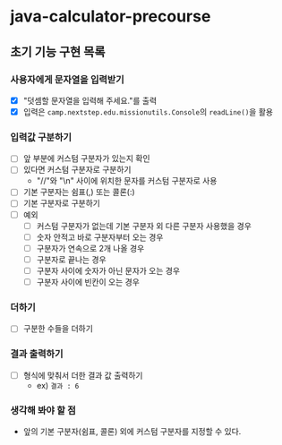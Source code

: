 # java-calculator-precourse

## 초기 기능 구현 목록

### 사용자에게 문자열을 입력받기
- [x] "덧셈할 문자열을 입력해 주세요."를 출력
- [x] 입력은 `camp.nextstep.edu.missionutils.Console`의 `readLine()`을 활용

### 입력값 구분하기
- [ ] 앞 부분에 커스텀 구분자가 있는지 확인
- [ ] 있다면 커스텀 구분자로 구분하기
  - "//"와 "\n" 사이에 위치한 문자를 커스텀 구분자로 사용
- [ ] 기본 구분자는 쉼표(,) 또는 콜론(:)
- [ ] 기본 구분자로 구분하기
- [ ] 예외
  - [ ] 커스텀 구분자가 없는데 기본 구분자 외 다른 구분자 사용했을 경우
  - [ ] 숫자 안적고 바로 구분자부터 오는 경우
  - [ ] 구분자가 연속으로 2개 나올 경우
  - [ ] 구분자로 끝나는 경우
  - [ ] 구분자 사이에 숫자가 아닌 문자가 오는 경우
  - [ ] 구분자 사이에 빈칸이 오는 경우

### 더하기
- [ ] 구분한 수들을 더하기

### 결과 출력하기
- [ ] 형식에 맞춰서 더한 결과 값 출력하기
  - ex) `결과 : 6`

### 생각해 봐야 할 점
- 앞의 기본 구분자(쉼표, 콜론) 외에 커스텀 구분자를 지정할 수 있다.
